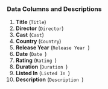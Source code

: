 ### Data Columns and Descriptions

1.	**Title** (`Title`)
2.	**Director** (`Director`)
3.	**Cast** (`Cast`)
4.	**Country** (`Country`)
5.	**Release Year** (`Release Year `)
6.	**Date** (`Date `)
7.	**Rating** (`Rating `)
8.	**Duration** (`Duration `)
9.	**Listed In** (`Listed In `)
10.	**Description** (`Description `)

